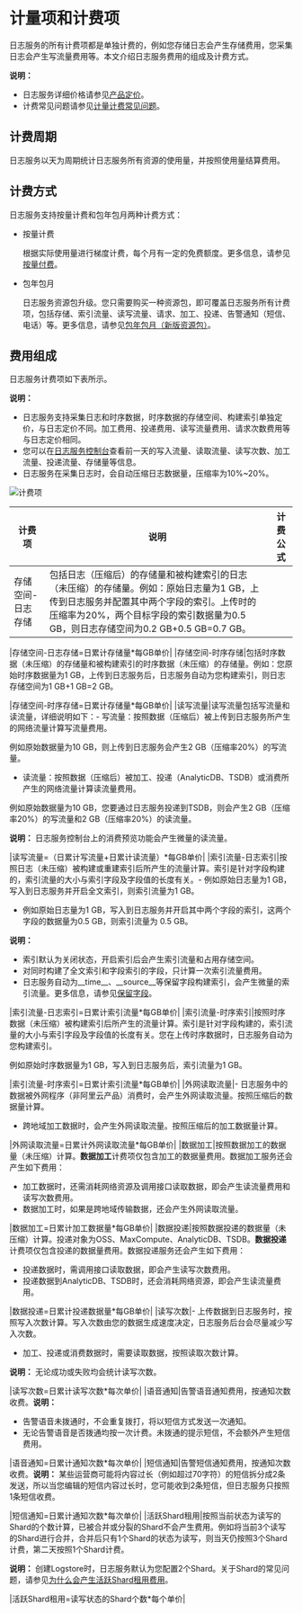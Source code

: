 # 计量项和计费项

日志服务的所有计费项都是单独计费的，例如您存储日志会产生存储费用，您采集日志会产生写流量费用等。本文介绍日志服务费用的组成及计费方式。

**说明：**

-   日志服务详细价格请参见[产品定价](https://www.aliyun.com/price/product?spm=a2c4g.11186623.2.11.66cd2aab6wAn6p#/sls/detail)。
-   计费常见问题请参见[计量计费常见问题](/cn.zh-CN/产品定价/常见问题/计量计费常见问题.md)。

## 计费周期

日志服务以天为周期统计日志服务所有资源的使用量，并按照使用量结算费用。

## 计费方式

日志服务支持按量计费和包年包月两种计费方式：

-   按量计费

    根据实际使用量进行梯度计费，每个月有一定的免费额度。更多信息，请参见[按量付费](/cn.zh-CN/产品定价/按量付费.md)。

-   包年包月

    日志服务资源包升级。您只需要购买一种资源包，即可覆盖日志服务所有计费项，包括存储、索引流量、读写流量、请求、加工、投递、告警通知（短信、电话）等。更多信息，请参见[包年包月（新版资源包）](/cn.zh-CN/产品定价/包年包月（新版资源包）.md)。


## 费用组成

日志服务计费项如下表所示。

**说明：**

-   日志服务支持采集日志和时序数据，时序数据的存储空间、构建索引单独定价，与日志定价不同。加工费用、投递费用、读写流量费用、请求次数费用等与日志定价相同。
-   您可以在[日志服务控制台](https://sls.console.aliyun.com)查看前一天的写入流量、读取流量、读写次数、加工流量、投递流量、存储量等信息。
-   日志服务在采集日志时，会自动压缩日志数据量，压缩率为10%~20%。

![计费项](https://static-aliyun-doc.oss-accelerate.aliyuncs.com/assets/img/zh-CN/6693052161/p238972.png)

|计费项|说明|计费公式|
|---|--|----|
|存储空间-日志存储|包括日志（压缩后）的存储量和被构建索引的日志（未压缩）的存储量。例如：原始日志量为1 GB，上传到日志服务并配置其中两个字段的索引。上传时的压缩率为20%，两个目标字段的索引数据量为0.5 GB，则日志存储空间为0.2 GB+0.5 GB=0.7 GB。

|存储空间-日志存储=日累计存储量\*每GB单价|
|存储空间-时序存储|包括时序数据（未压缩）的存储量和被构建索引的时序数据（未压缩）的存储量。例如：您原始时序数据量为1 GB，上传到日志服务后，日志服务自动为您构建索引，则日志存储空间为1 GB+1 GB=2 GB。

|存储空间-时序存储=日累计存储量\*每GB单价|
|读写流量|读写流量包括写流量和读流量，详细说明如下：-   写流量：按照数据（压缩后）被上传到日志服务所产生的网络流量计算写流量费用。

例如原始数据量为10 GB，则上传到日志服务会产生2 GB（压缩率20%）的写流量。

-   读流量：按照数据（压缩后）被加工、投递（AnalyticDB、TSDB）或消费所产生的网络流量计算读流量费用。

例如原始数据量为10 GB，您要通过日志服务投递到TSDB，则会产生2 GB（压缩率20%）的写流量和2 GB（压缩率20%）的读流量。


**说明：** 日志服务控制台上的消费预览功能会产生微量的读流量。

|读写流量=（日累计写流量+日累计读流量）\*每GB单价|
|索引流量-日志索引|按照日志（未压缩）被构建或重建索引后所产生的流量计算。索引是针对字段构建的，索引流量的大小与索引字段及字段值的长度有关。-   例如原始日志量为1 GB，写入到日志服务并开启全文索引，则索引流量为1 GB。
-   例如原始日志量为1 GB，写入到日志服务并开启其中两个字段的索引，这两个字段的数据量为0.5 GB，则索引流量为 0.5 GB。

**说明：**

-   索引默认为关闭状态，开启索引后会产生索引流量和占用存储空间。
-   对同时构建了全文索引和字段索引的字段，只计算一次索引流量费用。
-   日志服务自动为\_\_time\_\_、\_\_source\_\_等保留字段构建索引，会产生微量的索引流量。更多信息，请参见[保留字段](/cn.zh-CN/产品简介/限制说明/保留字段.md)。

|索引流量-日志索引=日累计索引流量\*每GB单价|
|索引流量-时序索引|按照时序数据（未压缩）被构建索引后所产生的流量计算。索引是针对字段构建的，索引流量的大小与索引字段及字段值的长度有关。您在上传时序数据时，日志服务自动为您构建索引。

例如原始时序数据量为1 GB，写入到日志服务后，索引流量为1 GB。

|索引流量-时序索引=日累计索引流量\*每GB单价|
|外网读取流量|-   日志服务中的数据被外网程序（非阿里云产品）消费时，会产生外网读取流量。按照压缩后的数据量计算。
-   跨地域加工数据时，会产生外网读取流量。按照压缩后的加工数据量计算。

|外网读取流量=日累计外网读取流量\*每GB单价|
|数据加工|按照数据加工的数据量（未压缩）计算。**数据加工**计费项仅包含加工的数据量费用。数据加工服务还会产生如下费用：

-   加工数据时，还需消耗网络资源及调用接口读取数据，即会产生读流量费用和读写次数费用。
-   数据加工时，如果是跨地域传输数据，还会产生外网读取流量。

|数据加工=日累计加工数据量\*每GB单价|
|数据投递|按照数据投递的数据量（未压缩）计算。投递对象为OSS、MaxCompute、AnalyticDB、TSDB。**数据投递**计费项仅包含投递的数据量费用。数据投递服务还会产生如下费用：

-   投递数据时，需调用接口读取数据，即会产生读写次数费用。
-   投递数据到AnalyticDB、TSDB时，还会消耗网络资源，即会产生读流量费用。

|数据投递=日累计投递数据量\*每GB单价|
|读写次数|-   上传数据到日志服务时，按照写入次数计算。写入次数由您的数据生成速度决定，日志服务后台会尽量减少写入次数。
-   加工、投递或消费数据时，需要读取数据，按照读取次数计算。

**说明：** 无论成功或失败均会统计读写次数。

|读写次数=日累计读写次数\*每次单价|
|语音通知|告警语音通知费用，按通知次数收费。**说明：**

-   告警语音未拨通时，不会重复拨打，将以短信方式发送一次通知。
-   无论告警语音是否拨通均按一次计费。未拨通的提示短信，不会额外产生短信费用。

|语音通知=日累计通知次数\*每次单价|
|短信通知|告警短信通知费用，按通知次数收费。**说明：** 某些运营商可能将内容过长（例如超过70字符）的短信拆分成2条发送，所以当您编辑的短信内容过长时，您可能收到2条短信，但日志服务只按照1条短信收费。

|短信通知=日累计通知次数\*每次单价|
|活跃Shard租用|按照当前状态为读写的Shard的个数计算，已被合并或分裂的Shard不会产生费用。例如将当前3个读写的Shard进行合并，合并后只有1个Shard的状态为读写，则当天仍按照3个Shard计费，第二天按照1个Shard计费。

**说明：** 创建Logstore时，日志服务默认为您配置2个Shard。关于Shard的常见问题，请参见[为什么会产生活跃Shard租用费用](/cn.zh-CN/产品定价/常见问题/为什么会产生活跃Shard租用费用？.md)。

|活跃Shard租用=读写状态的Shard个数\*每个单价|

